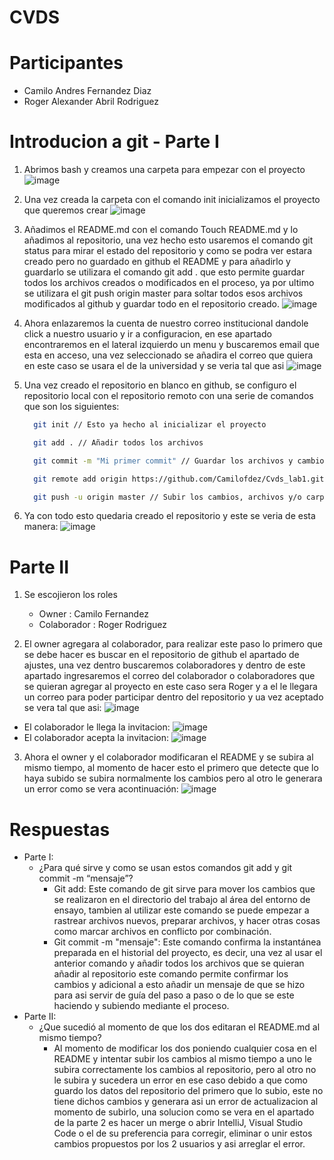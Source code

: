 # CVDS
# Participantes
- Camilo Andres Fernandez Diaz
- Roger Alexander Abril Rodriguez
# Introducion a git - Parte I
1. Abrimos bash y creamos una carpeta para empezar con el proyecto
![image](https://github.com/CamiloFdez/Cvds_lab1/blob/master/assets/Crear%20carpeta.png)
2. Una vez creada la carpeta con el comando init inicializamos el proyecto que queremos crear
![image](https://github.com/CamiloFdez/Cvds_lab1/blob/master/assets/init.png)
3. Añadimos el README.md con el comando Touch README.md y lo añadimos al repositorio, una vez hecho esto usaremos el comando git status para mirar el estado del repositorio y como se podra ver estara creado pero no guardado en github el README y para añadirlo y guardarlo se utilizara el comando git add . que esto permite guardar todos los archivos creados o modificados en el proceso, ya por ultimo se utilizara el git push origin master para soltar todos esos archivos modificados al github y guardar todo en el repositorio creado.
![image](https://github.com/CamiloFdez/Cvds_lab1/blob/master/assets/Readme.png)
4. Ahora enlazaremos la cuenta de nuestro correo institucional dandole click a nuestro usuario y ir a configuracion, en ese apartado encontraremos en el lateral izquierdo un menu y buscaremos email que esta en acceso, una vez seleccionado se añadira el correo que quiera en este caso se usara el de la universidad y se veria tal que asi
![image](https://github.com/CamiloFdez/Cvds_lab1/blob/master/assets/Correo%20enlazado.PNG)
5. Una vez creado el repositorio en blanco en github, se configuro el repositorio local con el repositorio remoto con una serie de comandos que son los siguientes:
    ```bash
      git init // Esto ya hecho al inicializar el proyecto
    ```

    ```bash
      git add . // Añadir todos los archivos
    ```

    ```bash
      git commit -m "Mi primer commit" // Guardar los archivos y cambios con un mensaje
    ```

    ```bash
      git remote add origin https://github.com/Camilofdez/Cvds_lab1.git // Conectar el repositorio remoto con el local
    ```

    ```bash
      git push -u origin master // Subir los cambios, archivos y/o carpetas al repositorio de github creado
    ```  

6. Ya con todo esto quedaria creado el repositorio y este se veria de esta manera:
![image](https://github.com/CamiloFdez/Cvds_lab1/blob/master/assets/Githubfinal.PNG)

# Parte II

1. Se escojieron los roles 
    - Owner : Camilo Fernandez
    - Colaborador : Roger Rodriguez

2. El owner agregara al colaborador, para realizar este paso lo primero que se debe hacer es buscar en el repositorio de github el apartado de ajustes, una vez dentro buscaremos colaboradores y dentro de este apartado ingresaremos el correo del colaborador o colaboradores que se quieran agregar al proyecto en este caso sera Roger y a el le llegara un correo para poder participar dentro del repositorio y ua vez aceptado se vera tal que asi:
![image](https://github.com/CamiloFdez/Cvds_lab1/blob/master/assets/Colaboradores.PNG)
- El colaborador le llega la invitacion:
![image](https://github.com/CamiloFdez/Cvds_lab1/blob/master/assets/Invitacion.png)
- El colaborador acepta la invitacion:
![image](https://github.com/CamiloFdez/Cvds_lab1/blob/master/assets/SuccessInvitation.png)

3. Ahora el owner y el colaborador modificaran el README y se subira al mismo tiempo, al momento de hacer esto el primero que detecte que lo haya subido se subira normalmente los cambios pero al otro le generara un error como se vera acontinuación:
![image](https://github.com/CamiloFdez/Cvds_lab1/blob/master/assets/Error.png)  

# Respuestas
- Parte I: 
    * ¿Para qué sirve y como se usan estos comandos git add y git commit -m “mensaje”?
        - Git add: Este comando de git sirve para mover los cambios que se realizaron en el directorio del trabajo al área del entorno de ensayo, tambien al utilizar este comando se puede empezar a rastrear archivos nuevos, preparar archivos, y hacer otras cosas como marcar archivos en conflicto por combinación.
        - Git commit -m "mensaje": Este comando confirma la instantánea preparada en el historial del proyecto, es decir, una vez al usar el anterior comando y añadir todos los archivos que se quieran añadir al repositorio este comando permite confirmar los cambios y adicional a esto añadir un mensaje de que se hizo para asi servir de guía del paso a paso o de lo que se este haciendo y subiendo mediante el proceso.   
- Parte II:
    * ¿Que sucedió al momento de que los dos editaran el README.md al mismo tiempo?
        - Al momento de modificar los dos poniendo cualquier cosa en el README y intentar subir los cambios al mismo tiempo a uno le subira correctamente los cambios al repositorio, pero al otro no le subira y sucedera un error en ese caso debido a que como guardo los datos del repositorio del primero que lo subio, este no tiene dichos cambios y generara asi un error de actualizacion al momento de subirlo, una solucion como se vera en el apartado de la parte 2 es hacer un merge o abrir IntelliJ, Visual Studio Code o el de su preferencia para corregir, eliminar o unir estos cambios propuestos por los 2 usuarios y asi arreglar el error.

 


